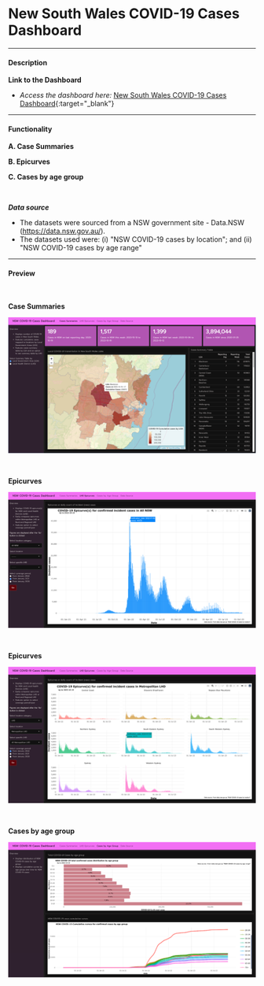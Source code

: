# New South Wales COVID-19 Cases Dashboard 

***
#### Description 

**Link to the Dashboard**

* *Access the dashboard here:* [New South Wales COVID-19 Cases Dashboard](https://mmg1217.shinyapps.io/nsw_covid_dashboard/){:target="_blank"}


***

#### Functionality

**A. Case Summaries**

**B. Epicurves**

**C. Cases by age group**


<br>


***Data source***

* The datasets were  sourced from a NSW government site - Data.NSW (https://data.nsw.gov.au/). 
* The datasets used were: (i) "NSW COVID-19 cases by location"; and (ii) "NSW COVID-19 cases by age range"




***

#### Preview

<br>

**Case Summaries**

![](images/nsw_image1.png)

<br>

**Epicurves**

![](images/nsw_image2.png)

<br>

**Epicurves**

![](images/nsw_image3.png)

<br>

**Cases by age group**

![](images/nsw_image4.png)